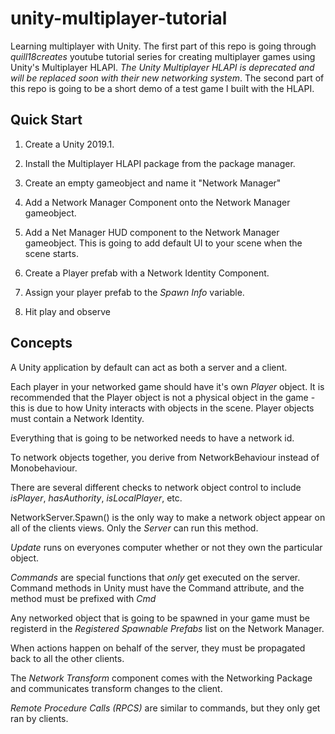 # unity-multiplayer-tutorial
Learning multiplayer with Unity. The first part of this repo is going through _quill18creates_ youtube tutorial series for creating multiplayer games using Unity's Multiplayer HLAPI. *The Unity Multiplayer HLAPI is deprecated and will be replaced soon with their new networking system*. The second part of this repo is going to be a short demo of a test game I built with the HLAPI. 

## Quick Start

1) Create a Unity 2019.1.

2) Install the Multiplayer HLAPI package from the package manager.

3) Create an empty gameobject and name it "Network Manager"

4) Add a Network Manager Component onto the Network Manager gameobject.

5) Add a Net Manager HUD component to the Network Manager gameobject.  This is going to add default UI to your scene when the scene starts.

6) Create a Player prefab with a Network Identity Component.

7) Assign your player prefab to the _Spawn Info_ variable.

8) Hit play and observe

## Concepts
A Unity application by default can act as both a server and a client.  

Each player in your networked game should have it's own _Player_ object.  It is recommended that the Player object is not a physical object in the game - this is due to how Unity interacts with objects in the scene.  Player objects must contain a Network Identity.

Everything that is going to be networked needs to have a network id.

To network objects together, you derive from NetworkBehaviour instead of Monobehaviour.

There are several different checks to network object control to include _isPlayer_, _hasAuthority_, _isLocalPlayer_, etc.

NetworkServer.Spawn() is the only way to make a network object appear on all of the clients views.  Only the *Server* can run this method.

_Update_ runs on everyones computer whether or not they own the particular object.

_Commands_ are special functions that *only* get executed on the server.  Command methods in Unity must have the Command attribute, and the method must be prefixed with *Cmd*

Any networked object that is going to be spawned in your game must be registerd in the _Registered Spawnable Prefabs_ list on the Network Manager.

When actions happen on behalf of the server, they must be propagated back to all the other clients.

The _Network Transform_ component comes with the Networking Package and communicates transform changes to the client.

_Remote Procedure Calls (RPCS)_ are similar to commands, but they only get ran by clients.